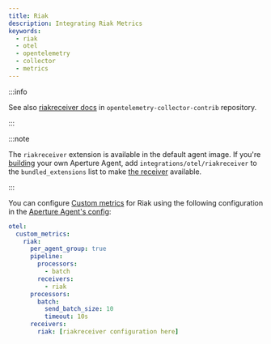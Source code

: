 ```yaml
---
title: Riak
description: Integrating Riak Metrics
keywords:
  - riak
  - otel
  - opentelemetry
  - collector
  - metrics
---
```


:::info

See also [riakreceiver docs][receiver] in `opentelemetry-collector-contrib`
repository.

:::

:::note

The `riakreceiver` extension is available in the default agent image. If you're
[building][build] your own Aperture Agent, add `integrations/otel/riakreceiver`
to the `bundled_extensions` list to make [the receiver][receiver] available.

:::

You can configure [Custom metrics][custom-metrics] for Riak using the following
configuration in the [Aperture Agent's config][agent-config]:

```yaml
otel:
  custom_metrics:
    riak:
      per_agent_group: true
      pipeline:
        processors:
          - batch
        receivers:
          - riak
      processors:
        batch:
          send_batch_size: 10
          timeout: 10s
      receivers:
        riak: [riakreceiver configuration here]
```

[build]: /reference/aperturectl/build/agent/agent.md
[receiver]:
  https://github.com/open-telemetry/opentelemetry-collector-contrib/tree/main/receiver/riakreceiver
[custom-metrics]: /reference/configuration/agent.md#custom-metrics-config
[agent-config]: /reference/configuration/agent.md#agent-o-t-e-l-config
